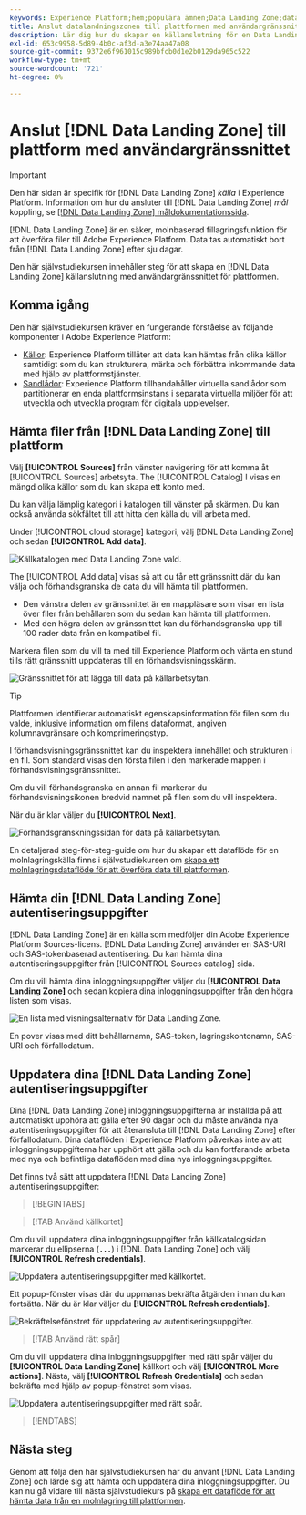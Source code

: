 ```yaml
---
keywords: Experience Platform;hem;populära ämnen;Data Landing Zone;datalandningszon
title: Anslut datalandningszonen till plattformen med användargränssnittet
description: Lär dig hur du skapar en källanslutning för en Data Landing Zone med hjälp av användargränssnittet för plattformen.
exl-id: 653c9958-5d89-4b0c-af3d-a3e74aa47a08
source-git-commit: 9372e6f961015c989bfcb0d1e2b0129da965c522
workflow-type: tm+mt
source-wordcount: '721'
ht-degree: 0%

---
```


# Anslut [!DNL Data Landing Zone] till plattform med användargränssnittet

>[!IMPORTANT]
>
>Den här sidan är specifik för [!DNL Data Landing Zone] *källa* i Experience Platform. Information om hur du ansluter till [!DNL Data Landing Zone] *mål* koppling, se [[!DNL Data Landing Zone] måldokumentationssida](/help/destinations/catalog/cloud-storage/data-landing-zone.md).

[!DNL Data Landing Zone] är en säker, molnbaserad fillagringsfunktion för att överföra filer till Adobe Experience Platform. Data tas automatiskt bort från [!DNL Data Landing Zone] efter sju dagar.

Den här självstudiekursen innehåller steg för att skapa en [!DNL Data Landing Zone] källanslutning med användargränssnittet för plattformen.

## Komma igång

Den här självstudiekursen kräver en fungerande förståelse av följande komponenter i Adobe Experience Platform:

* [Källor](../../../../home.md): Experience Platform tillåter att data kan hämtas från olika källor samtidigt som du kan strukturera, märka och förbättra inkommande data med hjälp av plattformstjänster.
* [Sandlådor](../../../../../sandboxes/home.md): Experience Platform tillhandahåller virtuella sandlådor som partitionerar en enda plattformsinstans i separata virtuella miljöer för att utveckla och utveckla program för digitala upplevelser.

## Hämta filer från [!DNL Data Landing Zone] till plattform

Välj **[!UICONTROL Sources]** från vänster navigering för att komma åt [!UICONTROL Sources] arbetsyta. The [!UICONTROL Catalog] I visas en mängd olika källor som du kan skapa ett konto med.

Du kan välja lämplig kategori i katalogen till vänster på skärmen. Du kan också använda sökfältet till att hitta den källa du vill arbeta med.

Under [!UICONTROL cloud storage] kategori, välj [!DNL Data Landing Zone] och sedan **[!UICONTROL Add data]**.

![Källkatalogen med Data Landing Zone vald.](../../../../images/tutorials/create/dlz/catalog.png)

The [!UICONTROL Add data] visas så att du får ett gränssnitt där du kan välja och förhandsgranska de data du vill hämta till plattformen.

* Den vänstra delen av gränssnittet är en mappläsare som visar en lista över filer från behållaren som du sedan kan hämta till plattformen.
* Med den högra delen av gränssnittet kan du förhandsgranska upp till 100 rader data från en kompatibel fil.

Markera filen som du vill ta med till Experience Platform och vänta en stund tills rätt gränssnitt uppdateras till en förhandsvisningsskärm.

![Gränssnittet för att lägga till data på källarbetsytan.](../../../../images/tutorials/create/dlz/add-data.png)

>[!TIP]
>
>Plattformen identifierar automatiskt egenskapsinformation för filen som du valde, inklusive information om filens dataformat, angiven kolumnavgränsare och komprimeringstyp.

I förhandsvisningsgränssnittet kan du inspektera innehållet och strukturen i en fil. Som standard visas den första filen i den markerade mappen i förhandsvisningsgränssnittet.

Om du vill förhandsgranska en annan fil markerar du förhandsvisningsikonen bredvid namnet på filen som du vill inspektera.

När du är klar väljer du **[!UICONTROL Next]**.

![Förhandsgranskningssidan för data på källarbetsytan.](../../../../images/tutorials/create/dlz/file-detection.png)

En detaljerad steg-för-steg-guide om hur du skapar ett dataflöde för en molnlagringskälla finns i självstudiekursen om [skapa ett molnlagringsdataflöde för att överföra data till plattformen](../../dataflow/batch/cloud-storage.md).

## Hämta din [!DNL Data Landing Zone] autentiseringsuppgifter

[!DNL Data Landing Zone] är en källa som medföljer din Adobe Experience Platform Sources-licens. [!DNL Data Landing Zone] använder en SAS-URI och SAS-tokenbaserad autentisering. Du kan hämta dina autentiseringsuppgifter från [!UICONTROL Sources catalog] sida.

Om du vill hämta dina inloggningsuppgifter väljer du **[!UICONTROL Data Landing Zone]** och sedan kopiera dina inloggningsuppgifter från den högra listen som visas.

![En lista med visningsalternativ för Data Landing Zone.](../../../../images/tutorials/create/dlz/view-credentials.png)

En pover visas med ditt behållarnamn, SAS-token, lagringskontonamn, SAS-URI och förfallodatum.

## Uppdatera dina [!DNL Data Landing Zone] autentiseringsuppgifter

Dina [!DNL Data Landing Zone] inloggningsuppgifterna är inställda på att automatiskt upphöra att gälla efter 90 dagar och du måste använda nya autentiseringsuppgifter för att återansluta till [!DNL Data Landing Zone] efter förfallodatum. Dina dataflöden i Experience Platform påverkas inte av att inloggningsuppgifterna har upphört att gälla och du kan fortfarande arbeta med nya och befintliga dataflöden med dina nya inloggningsuppgifter.

Det finns två sätt att uppdatera [!DNL Data Landing Zone] autentiseringsuppgifter:

>[!BEGINTABS]

>[!TAB Använd källkortet]

Om du vill uppdatera dina inloggningsuppgifter från källkatalogsidan markerar du ellipserna (**`...`**) i [!DNL Data Landing Zone] och välj **[!UICONTROL Refresh credentials]**.

![Uppdatera autentiseringsuppgifter med källkortet.](../../../../images/tutorials/create/dlz/refresh-with-card.png)

Ett popup-fönster visas där du uppmanas bekräfta åtgärden innan du kan fortsätta. När du är klar väljer du **[!UICONTROL Refresh credentials]**.

![Bekräftelsefönstret för uppdatering av autentiseringsuppgifter.](../../../../images/tutorials/create/dlz/confirm.png)

>[!TAB Använd rätt spår]

Om du vill uppdatera dina inloggningsuppgifter med rätt spår väljer du **[!UICONTROL Data Landing Zone]** källkort och välj **[!UICONTROL More actions]**. Nästa, välj **[!UICONTROL Refresh Credentials]** och sedan bekräfta med hjälp av popup-fönstret som visas.

![Uppdatera autentiseringsuppgifter med rätt spår.](../../../../images/tutorials/create/dlz/refresh-with-right-rail.png)

>[!ENDTABS]

## Nästa steg

Genom att följa den här självstudiekursen har du använt [!DNL Data Landing Zone] och lärde sig att hämta och uppdatera dina inloggningsuppgifter. Du kan nu gå vidare till nästa självstudiekurs på [skapa ett dataflöde för att hämta data från en molnlagring till plattformen](../../dataflow/batch/cloud-storage.md).
